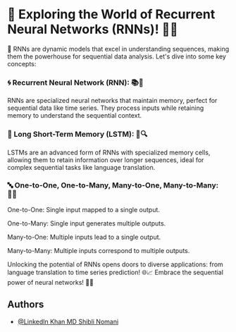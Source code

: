 

# 🚀 Exploring the World of Recurrent Neural Networks (RNNs)! 🧠✨

📘 RNNs are dynamic models that excel in understanding sequences, making them the powerhouse for sequential data analysis. Let's dive into some key concepts:

### 🌀 Recurrent Neural Network (RNN): 📚🔁

RNNs are specialized neural networks that maintain memory, perfect for sequential data like time series. They process inputs while retaining memory to understand the sequential context.

### 📝 Long Short-Term Memory (LSTM): 🧠🔍

LSTMs are an advanced form of RNNs with specialized memory cells, allowing them to retain information over longer sequences, ideal for complex sequential tasks like language translation.

### 🔤 One-to-One, One-to-Many, Many-to-One, Many-to-Many: 🔄🔗

One-to-One: Single input mapped to a single output.

One-to-Many: Single input generates multiple outputs.

Many-to-One: Multiple inputs lead to a single output.

Many-to-Many: Multiple inputs correspond to multiple outputs.

Unlocking the potential of RNNs opens doors to diverse applications: from language translation to time series prediction! 🌐📈 Embrace the sequential power of neural networks! 🚀🧠

## Authors

- [@LinkedIn Khan MD Shibli Nomani](https://www.linkedin.com/in/khan-md-shibli-nomani-45445612b/)

